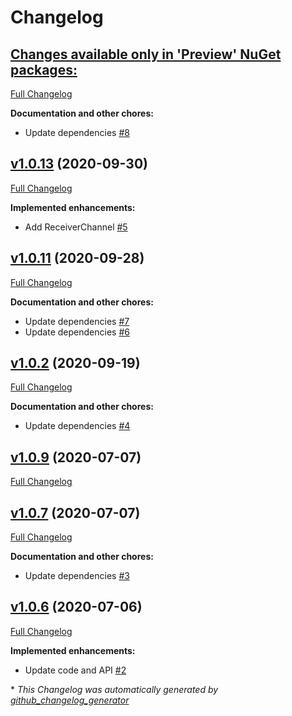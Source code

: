 # Changelog

## [**Changes available only in 'Preview' NuGet packages:**](https://github.com/nanoframework/lib-nanoFramework.Hardware.Esp32.Rmt/tree/HEAD)

[Full Changelog](https://github.com/nanoframework/lib-nanoFramework.Hardware.Esp32.Rmt/compare/v1.0.13...HEAD)

**Documentation and other chores:**

- Update dependencies [\#8](https://github.com/nanoframework/lib-nanoFramework.Hardware.Esp32.Rmt/pull/8)

## [v1.0.13](https://github.com/nanoframework/lib-nanoFramework.Hardware.Esp32.Rmt/tree/v1.0.13) (2020-09-30)

[Full Changelog](https://github.com/nanoframework/lib-nanoFramework.Hardware.Esp32.Rmt/compare/v1.0.11...v1.0.13)

**Implemented enhancements:**

- Add ReceiverChannel [\#5](https://github.com/nanoframework/lib-nanoFramework.Hardware.Esp32.Rmt/pull/5)

## [v1.0.11](https://github.com/nanoframework/lib-nanoFramework.Hardware.Esp32.Rmt/tree/v1.0.11) (2020-09-28)

[Full Changelog](https://github.com/nanoframework/lib-nanoFramework.Hardware.Esp32.Rmt/compare/v1.0.2...v1.0.11)

**Documentation and other chores:**

- Update dependencies [\#7](https://github.com/nanoframework/lib-nanoFramework.Hardware.Esp32.Rmt/pull/7)
- Update dependencies [\#6](https://github.com/nanoframework/lib-nanoFramework.Hardware.Esp32.Rmt/pull/6)

## [v1.0.2](https://github.com/nanoframework/lib-nanoFramework.Hardware.Esp32.Rmt/tree/v1.0.2) (2020-09-19)

[Full Changelog](https://github.com/nanoframework/lib-nanoFramework.Hardware.Esp32.Rmt/compare/v1.0.9...v1.0.2)

**Documentation and other chores:**

- Update dependencies [\#4](https://github.com/nanoframework/lib-nanoFramework.Hardware.Esp32.Rmt/pull/4)

## [v1.0.9](https://github.com/nanoframework/lib-nanoFramework.Hardware.Esp32.Rmt/tree/v1.0.9) (2020-07-07)

[Full Changelog](https://github.com/nanoframework/lib-nanoFramework.Hardware.Esp32.Rmt/compare/v1.0.7...v1.0.9)

## [v1.0.7](https://github.com/nanoframework/lib-nanoFramework.Hardware.Esp32.Rmt/tree/v1.0.7) (2020-07-07)

[Full Changelog](https://github.com/nanoframework/lib-nanoFramework.Hardware.Esp32.Rmt/compare/v1.0.6...v1.0.7)

**Documentation and other chores:**

- Update dependencies [\#3](https://github.com/nanoframework/lib-nanoFramework.Hardware.Esp32.Rmt/pull/3)

## [v1.0.6](https://github.com/nanoframework/lib-nanoFramework.Hardware.Esp32.Rmt/tree/v1.0.6) (2020-07-06)

[Full Changelog](https://github.com/nanoframework/lib-nanoFramework.Hardware.Esp32.Rmt/compare/4982862ace179302259684a5ffa1d9abf5780c81...v1.0.6)

**Implemented enhancements:**

- Update code and API [\#2](https://github.com/nanoframework/lib-nanoFramework.Hardware.Esp32.Rmt/pull/2)



\* *This Changelog was automatically generated by [github_changelog_generator](https://github.com/github-changelog-generator/github-changelog-generator)*

